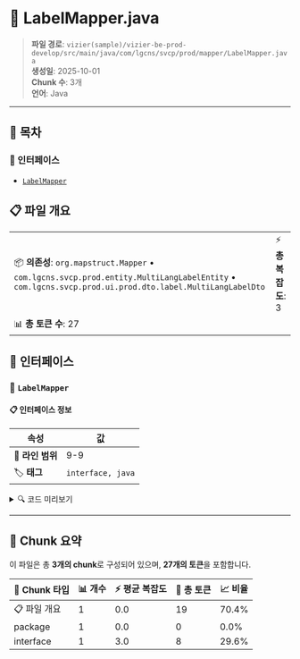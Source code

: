 # 📄 LabelMapper.java

> **파일 경로**: `vizier(sample)/vizier-be-prod-develop/src/main/java/com/lgcns/svcp/prod/mapper/LabelMapper.java`  
> **생성일**: 2025-10-01  
> **Chunk 수**: 3개  
> **언어**: Java
---

## 📑 목차

### 🔌 인터페이스
- [`LabelMapper`](#interface-labelmapper)


## 📋 파일 개요

| | |
|--|--|
| 📦 **의존성**: `org.mapstruct.Mapper` • `com.lgcns.svcp.prod.entity.MultiLangLabelEntity` • `com.lgcns.svcp.prod.ui.prod.dto.label.MultiLangLabelDto` | ⚡ **총 복잡도**: 3 |
| 📊 **총 토큰 수**: 27 |  |




## 🔌 인터페이스

### <a id="interface-labelmapper"></a>🔌 `LabelMapper`


#### 📋 인터페이스 정보

| 속성 | 값 |
|------|----|
| 📍 **라인 범위** | 9-9 |
| 🏷️ **태그** | `interface, java` |
<details>
<summary>🔍 코드 미리보기</summary>

```java
public interface LabelMapper {
	
	MultiLangLabelDto entityToDto(MultiLangLabelEntity entity);
	
}...
```

**Chunk 정보**
- 🆔 **ID**: `13006827fe9c`
- 📊 **토큰**: 8

</details>

---




## 🧩 Chunk 요약

이 파일은 총 **3개의 chunk**로 구성되어 있으며, **27개의 토큰**을 포함합니다.

| 🧩 Chunk 타입 | 📊 개수 | ⚡ 평균 복잡도 | 📝 총 토큰 | 📈 비율 |
|---------------|--------|-------------|----------|--------|
| 📋 파일 개요 | 1 | 0.0 | 19 | 70.4% |
| package | 1 | 0.0 | 0 | 0.0% |
| interface | 1 | 3.0 | 8 | 29.6% |

